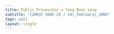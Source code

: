 ```yaml
---
title: Public Prosecutor v Teng Boon Leng
subtitle: "[2003] SGHC 25 / 14\_February\_2003"
tags: null
layout: single
---
```


